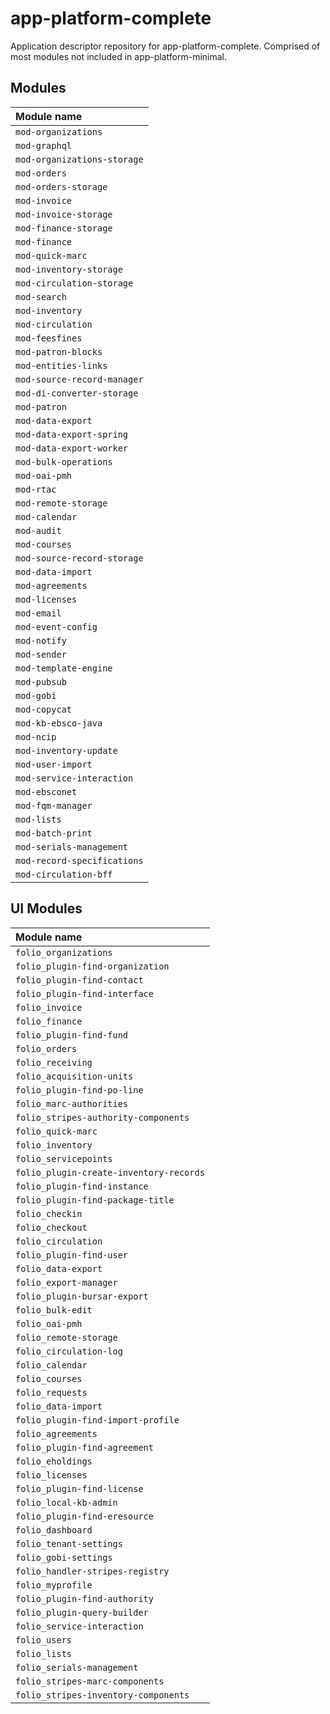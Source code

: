 # app-platform-complete

Application descriptor repository for app-platform-complete. Comprised of most modules not included in
app-platform-minimal.

## Modules

| Module name                 |
|:----------------------------|
| `mod-organizations`         |
| `mod-graphql`               |
| `mod-organizations-storage` |
| `mod-orders`                |
| `mod-orders-storage`        |
| `mod-invoice`               |
| `mod-invoice-storage`       |
| `mod-finance-storage`       |
| `mod-finance`               |
| `mod-quick-marc`            |
| `mod-inventory-storage`     |
| `mod-circulation-storage`   |
| `mod-search`                |
| `mod-inventory`             |
| `mod-circulation`           |
| `mod-feesfines`             |
| `mod-patron-blocks`         |
| `mod-entities-links`        |
| `mod-source-record-manager` |
| `mod-di-converter-storage`  |
| `mod-patron`                |
| `mod-data-export`           |
| `mod-data-export-spring`    |
| `mod-data-export-worker`    |
| `mod-bulk-operations`       |
| `mod-oai-pmh`               |
| `mod-rtac`                  |
| `mod-remote-storage`        |
| `mod-calendar`              |
| `mod-audit`                 |
| `mod-courses`               |
| `mod-source-record-storage` |
| `mod-data-import`           |
| `mod-agreements`            |
| `mod-licenses`              |
| `mod-email`                 |
| `mod-event-config`          |
| `mod-notify`                |
| `mod-sender`                |
| `mod-template-engine`       |
| `mod-pubsub`                |
| `mod-gobi`                  |
| `mod-copycat`               |
| `mod-kb-ebsco-java`         |
| `mod-ncip`                  |
| `mod-inventory-update`      |
| `mod-user-import`           |
| `mod-service-interaction`   |
| `mod-ebsconet`              |
| `mod-fqm-manager`           |
| `mod-lists`                 |
| `mod-batch-print`           |
| `mod-serials-management`    |
| `mod-record-specifications` |
| `mod-circulation-bff`       |

## UI Modules

| Module name                             |
|:----------------------------------------|
| `folio_organizations`                   |
| `folio_plugin-find-organization`        |
| `folio_plugin-find-contact`             |
| `folio_plugin-find-interface`           |
| `folio_invoice`                         |
| `folio_finance`                         |
| `folio_plugin-find-fund`                |
| `folio_orders`                          |
| `folio_receiving`                       |
| `folio_acquisition-units`               |
| `folio_plugin-find-po-line`             |
| `folio_marc-authorities`                |
| `folio_stripes-authority-components`    |
| `folio_quick-marc`                      |
| `folio_inventory`                       |
| `folio_servicepoints`                   |
| `folio_plugin-create-inventory-records` |
| `folio_plugin-find-instance`            |
| `folio_plugin-find-package-title`       |
| `folio_checkin`                         |
| `folio_checkout`                        |
| `folio_circulation`                     |
| `folio_plugin-find-user`                |
| `folio_data-export`                     |
| `folio_export-manager`                  |
| `folio_plugin-bursar-export`            |
| `folio_bulk-edit`                       |
| `folio_oai-pmh`                         |
| `folio_remote-storage`                  |
| `folio_circulation-log`                 |
| `folio_calendar`                        |
| `folio_courses`                         |
| `folio_requests`                        |
| `folio_data-import`                     |
| `folio_plugin-find-import-profile`      |
| `folio_agreements`                      |
| `folio_plugin-find-agreement`           |
| `folio_eholdings`                       |
| `folio_licenses`                        |
| `folio_plugin-find-license`             |
| `folio_local-kb-admin`                  |
| `folio_plugin-find-eresource`           |
| `folio_dashboard`                       |
| `folio_tenant-settings`                 |
| `folio_gobi-settings`                   |
| `folio_handler-stripes-registry`        |
| `folio_myprofile`                       |
| `folio_plugin-find-authority`           |
| `folio_plugin-query-builder`            |
| `folio_service-interaction`             |
| `folio_users`                           |
| `folio_lists`                           |
| `folio_serials-management`              |
| `folio_stripes-marc-components`         |
| `folio_stripes-inventory-components`    |
